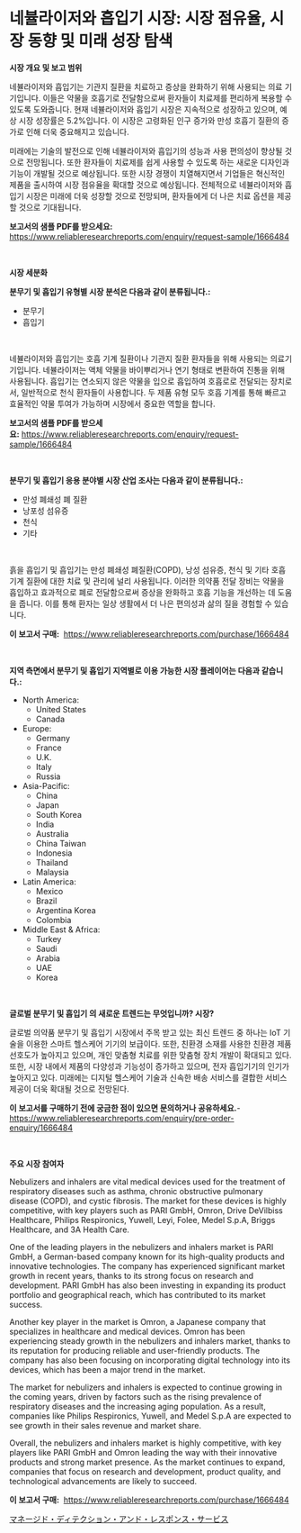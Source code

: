 <p><h1>네뷸라이저와 흡입기 시장: 시장 점유율, 시장 동향 및 미래 성장 탐색</h1></p><p><strong>시장 개요 및 보고 범위</strong></p>
<p><p>네뷸라이저와 흡입기는 기관지 질환을 치료하고 증상을 완화하기 위해 사용되는 의료 기기입니다. 이들은 약물을 호흡기로 전달함으로써 환자들이 치료제를 편리하게 복용할 수 있도록 도와줍니다. 현재 네뷸라이저와 흡입기 시장은 지속적으로 성장하고 있으며, 예상 시장 성장률은 5.2%입니다. 이 시장은 고령화된 인구 증가와 만성 호흡기 질환의 증가로 인해 더욱 중요해지고 있습니다.</p><p>미래에는 기술의 발전으로 인해 네뷸라이저와 흡입기의 성능과 사용 편의성이 향상될 것으로 전망됩니다. 또한 환자들이 치료제를 쉽게 사용할 수 있도록 하는 새로운 디자인과 기능이 개발될 것으로 예상됩니다. 또한 시장 경쟁이 치열해지면서 기업들은 혁신적인 제품을 출시하여 시장 점유율을 확대할 것으로 예상됩니다. 전체적으로 네뷸라이저와 흡입기 시장은 미래에 더욱 성장할 것으로 전망되며, 환자들에게 더 나은 치료 옵션을 제공할 것으로 기대됩니다.</p></p>
<p><strong>보고서의 샘플 PDF를 받으세요:</strong> <a href="https://www.reliableresearchreports.com/enquiry/request-sample/1666484">https://www.reliableresearchreports.com/enquiry/request-sample/1666484</a></p>
<p>&nbsp;</p>
<p><strong>시장 세분화</strong></p>
<p><strong>분무기 및 흡입기 유형별 시장 분석은 다음과 같이 분류됩니다.:</strong></p>
<p><ul><li>분무기</li><li>흡입기</li></ul></p>
<p>&nbsp;</p>
<p><p>네뷸라이저와 흡입기는 호흡 기계 질환이나 기관지 질환 환자들을 위해 사용되는 의료기기입니다. 네뷸라이저는 액체 약물을 바이뿌리거나 연기 형태로 변환하여 진통을 위해 사용됩니다. 흡입기는 연소되지 않은 약물을 입으로 흡입하여 호흡로로 전달되는 장치로서, 일반적으로 천식 환자들이 사용합니다. 두 제품 유형 모두 호흡 기계를 통해 빠르고 효율적인 약물 투여가 가능하며 시장에서 중요한 역할을 합니다.</p></p>
<p><strong>보고서의 샘플 PDF를 받으세요:</strong>&nbsp;<a href="https://www.reliableresearchreports.com/enquiry/request-sample/1666484">https://www.reliableresearchreports.com/enquiry/request-sample/1666484</a></p>
<p>&nbsp;</p>
<p><strong> 분무기 및 흡입기 응용 분야별 시장 산업 조사는 다음과 같이 분류됩니다.:</strong></p>
<p><ul><li>만성 폐쇄성 폐 질환</li><li>낭포성 섬유증</li><li>천식</li><li>기타</li></ul></p>
<p>&nbsp;</p>
<p><p>흙을 흡입기 및 흡입기는 만성 폐쇄성 폐질환(COPD), 낭성 섬유증, 천식 및 기타 호흡 기계 질환에 대한 치료 및 관리에 널리 사용됩니다. 이러한 의약품 전달 장비는 약물을 흡입하고 효과적으로 폐로 전달함으로써 증상을 완화하고 호흡 기능을 개선하는 데 도움을 줍니다. 이를 통해 환자는 일상 생활에서 더 나은 편의성과 삶의 질을 경험할 수 있습니다.</p></p>
<p><strong>이 보고서 구매:</strong>&nbsp; <a href="https://www.reliableresearchreports.com/purchase/1666484">https://www.reliableresearchreports.com/purchase/1666484</a></p>
<p>&nbsp;</p>
<p><strong>지역 측면에서 분무기 및 흡입기 지역별로 이용 가능한 시장 플레이어는 다음과 같습니다.:</strong></p>
<p><ul>
    <li>
        North America:
        <ul>
            <li>United States</li>
            <li>Canada</li>
        </ul>
    </li>
    <li>
        Europe:
        <ul>
            <li>Germany</li>
            <li>France</li>
            <li>U.K.</li>
            <li>Italy</li>
            <li>Russia</li>
        </ul>
    </li>
    <li>
        Asia-Pacific:
        <ul>
            <li>China</li>
            <li>Japan</li>
            <li>South Korea</li>
            <li>India</li>
            <li>Australia</li>
            <li>China Taiwan</li>
            <li>Indonesia</li>
            <li>Thailand</li>
            <li>Malaysia</li>
        </ul>
    </li>
    <li>
        Latin America:
        <ul>
            <li>Mexico</li>
            <li>Brazil</li>
            <li>Argentina Korea</li>
            <li>Colombia</li>
        </ul>
    </li>
    <li>
        Middle East & Africa:
        <ul>
            <li>Turkey</li>
            <li>Saudi</li>
            <li>Arabia</li>
            <li>UAE</li>
            <li>Korea</li>
        </ul>
    </li>
    </ul></p>
<p>&nbsp;</p>
<p><strong>글로벌 분무기 및 흡입기 의 새로운 트렌드는 무엇입니까? 시장?</strong></p>
<p><p>글로벌 의약품 분무기 및 흡입기 시장에서 주목 받고 있는 최신 트렌드 중 하나는 IoT 기술을 이용한 스마트 헬스케어 기기의 보급이다. 또한, 친환경 소재를 사용한 친환경 제품 선호도가 높아지고 있으며, 개인 맞춤형 치료를 위한 맞춤형 장치 개발이 확대되고 있다. 또한, 시장 내에서 제품의 다양성과 기능성이 증가하고 있으며, 전자 흡입기기의 인기가 높아지고 있다. 미래에는 디지털 헬스케어 기술과 신속한 배송 서비스를 결합한 서비스 제공이 더욱 확대될 것으로 전망된다.</p></p>
<p><strong>이 보고서를 구매하기 전에 궁금한 점이 있으면 문의하거나 공유하세요.</strong>- <a href="https://www.reliableresearchreports.com/enquiry/pre-order-enquiry/1666484">https://www.reliableresearchreports.com/enquiry/pre-order-enquiry/1666484</a></p>
<p>&nbsp;</p>
<p><strong>주요 시장 참여자</strong></p>
<p><p>Nebulizers and inhalers are vital medical devices used for the treatment of respiratory diseases such as asthma, chronic obstructive pulmonary disease (COPD), and cystic fibrosis. The market for these devices is highly competitive, with key players such as PARI GmbH, Omron, Drive DeVilbiss Healthcare, Philips Respironics, Yuwell, Leyi, Folee, Medel S.p.A, Briggs Healthcare, and 3A Health Care.</p><p>One of the leading players in the nebulizers and inhalers market is PARI GmbH, a German-based company known for its high-quality products and innovative technologies. The company has experienced significant market growth in recent years, thanks to its strong focus on research and development. PARI GmbH has also been investing in expanding its product portfolio and geographical reach, which has contributed to its market success.</p><p>Another key player in the market is Omron, a Japanese company that specializes in healthcare and medical devices. Omron has been experiencing steady growth in the nebulizers and inhalers market, thanks to its reputation for producing reliable and user-friendly products. The company has also been focusing on incorporating digital technology into its devices, which has been a major trend in the market.</p><p>The market for nebulizers and inhalers is expected to continue growing in the coming years, driven by factors such as the rising prevalence of respiratory diseases and the increasing aging population. As a result, companies like Philips Respironics, Yuwell, and Medel S.p.A are expected to see growth in their sales revenue and market share.</p><p>Overall, the nebulizers and inhalers market is highly competitive, with key players like PARI GmbH and Omron leading the way with their innovative products and strong market presence. As the market continues to expand, companies that focus on research and development, product quality, and technological advancements are likely to succeed.</p></p>
<p><strong>이 보고서 구매:</strong>&nbsp;&nbsp;<a href="https://www.reliableresearchreports.com/purchase/1666484">https://www.reliableresearchreports.com/purchase/1666484</a></p>
<p><p><a href="https://github.com/SarahFahey88/Market-Research-Report-List-1/blob/main/871347715100.md">マネージド・ディテクション・アンド・レスポンス・サービス</a></p></p>
